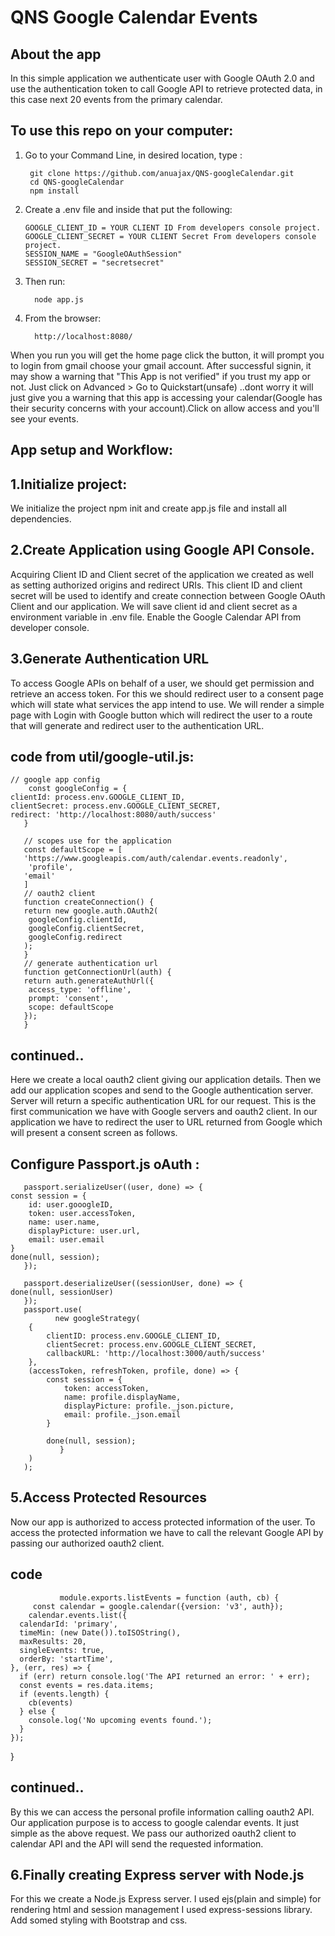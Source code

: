 # QNS Google Calendar Events
## About the app
In this simple application we authenticate user with Google OAuth 2.0 and use the authentication token to call Google API to retrieve protected data, in this case next 20 events from the primary calendar.

## To use this repo on your computer:
  1. Go to your Command Line, in desired location, type  :
  
          git clone https://github.com/anuajax/QNS-googleCalendar.git
          cd QNS-googleCalendar
          npm install
  2. Create a .env file and inside that put the following:
                                 
         GOOGLE_CLIENT_ID = YOUR CLIENT ID From developers console project.        
         GOOGLE_CLIENT_SECRET = YOUR CLIENT Secret From developers console project.
         SESSION_NAME = "GoogleOAuthSession"
         SESSION_SECRET = "secretsecret"
   3. Then run:
            
            node app.js
   4. From the browser: 
            
            http://localhost:8080/
            
  When you run you will get the home page click the button, it will prompt you to login from gmail choose your gmail account.
  After successful signin, it may show a warning that "This App is not verified" if you trust my app or not.
  Just click on Advanced > Go to Quickstart(unsafe) ..dont worry it will just give you a warning that this app is accessing your           calendar(Google has their security concerns with your account).Click on allow access and you'll see your events. 
      
## App setup and Workflow:
##  1.Initialize project:
   We initialize the project npm init and create app.js file and install all dependencies.
##  2.Create Application using Google API Console.
  Acquiring Client ID and Client secret of the application we created as well as setting authorized origins and   redirect URIs. This client ID and client secret will be used to identify and create connection between Google OAuth Client and our application.
  We will save client id and client secret as a environment variable in .env file.
  Enable the Google Calendar API from developer console.
##  3.Generate Authentication URL
 To access Google APIs on behalf of a user, we should get permission and retrieve an access token. For this we should redirect user to a consent page which will state what services the app intend to use.
 We will render a simple page with Login with Google button which will redirect the user to a route that will generate and redirect user to the authentication URL.
 
## code from util/google-util.js:
    

    // google app config
        const googleConfig = {
    clientId: process.env.GOOGLE_CLIENT_ID,
    clientSecret: process.env.GOOGLE_CLIENT_SECRET,
    redirect: 'http://localhost:8080/auth/success'
       }

       // scopes use for the application
       const defaultScope = [
       'https://www.googleapis.com/auth/calendar.events.readonly',
        'profile',
       'email'
       ]
       // oauth2 client
       function createConnection() {
       return new google.auth.OAuth2(
        googleConfig.clientId,
        googleConfig.clientSecret,
        googleConfig.redirect
       );
       }
       // generate authentication url
       function getConnectionUrl(auth) {
       return auth.generateAuthUrl({
        access_type: 'offline',
        prompt: 'consent',
        scope: defaultScope
       });
       }


## continued..
  Here we create a local oauth2 client giving our application details. Then we add our application scopes and send to the Google authentication server. Server will return a specific authentication URL for our request. This is the first communication we have with Google servers and oauth2 client. In our application we have to redirect the user to URL returned from Google which will present a consent screen as follows.
## Configure Passport.js oAuth :
       passport.serializeUser((user, done) => {
    const session = {
        id: user.gooogleID,
        token: user.accessToken,
        name: user.name,
        displayPicture: user.url,
        email: user.email
    }
    done(null, session);
       });

       passport.deserializeUser((sessionUser, done) => {
    done(null, sessionUser)
       });
       passport.use(
              new googleStrategy(
        {
            clientID: process.env.GOOGLE_CLIENT_ID,
            clientSecret: process.env.GOOGLE_CLIENT_SECRET,
            callbackURL: 'http://localhost:3000/auth/success'
        },
        (accessToken, refreshToken, profile, done) => {
            const session = {
                token: accessToken,
                name: profile.displayName,
                displayPicture: profile._json.picture,
                email: profile._json.email
            }

            done(null, session);
               }
        )
       );
##  5.Access Protected Resources
  Now our app is authorized to access protected information of the user. To access the protected information we have to call the            relevant Google API by passing our authorized oauth2 client.
## code
               module.exports.listEvents = function (auth, cb) {
         const calendar = google.calendar({version: 'v3', auth});
        calendar.events.list({
      calendarId: 'primary',
      timeMin: (new Date()).toISOString(),
      maxResults: 20,
      singleEvents: true,
      orderBy: 'startTime',
    }, (err, res) => {
      if (err) return console.log('The API returned an error: ' + err);
      const events = res.data.items;
      if (events.length) {
        cb(events)
      } else {
        console.log('No upcoming events found.');
      }
    });
  }
## continued..
  By this we can access the personal profile information calling oauth2 API.
       Our application purpose is to access to google calendar events. It just simple as the above request. We pass our authorized                 oauth2 client to calendar API and the API will send the requested information.
##  6.Finally creating Express server with Node.js
 For this we create a Node.js Express server. I used ejs(plain and simple) for rendering html and session management I used express-sessions library. 
      Add somed styling with Bootstrap and css.
